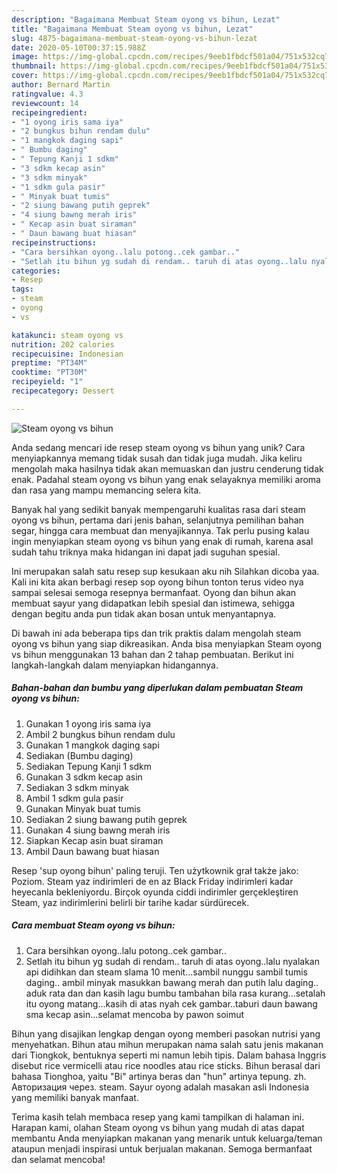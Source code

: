 ```yaml
---
description: "Bagaimana Membuat Steam oyong vs bihun, Lezat"
title: "Bagaimana Membuat Steam oyong vs bihun, Lezat"
slug: 4875-bagaimana-membuat-steam-oyong-vs-bihun-lezat
date: 2020-05-10T00:37:15.988Z
image: https://img-global.cpcdn.com/recipes/9eeb1fbdcf501a04/751x532cq70/steam-oyong-vs-bihun-foto-resep-utama.jpg
thumbnail: https://img-global.cpcdn.com/recipes/9eeb1fbdcf501a04/751x532cq70/steam-oyong-vs-bihun-foto-resep-utama.jpg
cover: https://img-global.cpcdn.com/recipes/9eeb1fbdcf501a04/751x532cq70/steam-oyong-vs-bihun-foto-resep-utama.jpg
author: Bernard Martin
ratingvalue: 4.3
reviewcount: 14
recipeingredient:
- "1 oyong iris sama iya"
- "2 bungkus bihun rendam dulu"
- "1 mangkok daging sapi"
- " Bumbu daging"
- " Tepung Kanji 1 sdkm"
- "3 sdkm kecap asin"
- "3 sdkm minyak"
- "1 sdkm gula pasir"
- " Minyak buat tumis"
- "2 siung bawang putih geprek"
- "4 siung bawng merah iris"
- " Kecap asin buat siraman"
- " Daun bawang buat hiasan"
recipeinstructions:
- "Cara bersihkan oyong..lalu potong..cek gambar.."
- "Setlah itu bihun yg sudah di rendam.. taruh di atas oyong..lalu nyalakan api didihkan dan steam slama 10 menit...sambil nunggu sambil tumis daging.. ambil minyak masukkan bawang merah dan putih lalu daging.. aduk rata dan dan kasih lagu bumbu tambahan bila rasa kurang...setalah itu oyong matang...kasih di atas nyah cek gambar..taburi daun bawang sma kecap asin...selamat mencoba by pawon soimut"
categories:
- Resep
tags:
- steam
- oyong
- vs

katakunci: steam oyong vs 
nutrition: 202 calories
recipecuisine: Indonesian
preptime: "PT34M"
cooktime: "PT30M"
recipeyield: "1"
recipecategory: Dessert

---
```



![Steam oyong vs bihun](https://img-global.cpcdn.com/recipes/9eeb1fbdcf501a04/751x532cq70/steam-oyong-vs-bihun-foto-resep-utama.jpg)

Anda sedang mencari ide resep steam oyong vs bihun yang unik? Cara menyiapkannya memang tidak susah dan tidak juga mudah. Jika keliru mengolah maka hasilnya tidak akan memuaskan dan justru cenderung tidak enak. Padahal steam oyong vs bihun yang enak selayaknya memiliki aroma dan rasa yang mampu memancing selera kita.

Banyak hal yang sedikit banyak mempengaruhi kualitas rasa dari steam oyong vs bihun, pertama dari jenis bahan, selanjutnya pemilihan bahan segar, hingga cara membuat dan menyajikannya. Tak perlu pusing kalau ingin menyiapkan steam oyong vs bihun yang enak di rumah, karena asal sudah tahu triknya maka hidangan ini dapat jadi suguhan spesial.

Ini merupakan salah satu resep sup kesukaan aku nih Silahkan dicoba yaa. Kali ini kita akan berbagi resep sop oyong bihun tonton terus video nya sampai selesai semoga resepnya bermanfaat. Oyong dan bihun akan membuat sayur yang didapatkan lebih spesial dan istimewa, sehigga dengan begitu anda pun tidak akan bosan untuk menyantapnya.


Di bawah ini ada beberapa tips dan trik praktis dalam mengolah steam oyong vs bihun yang siap dikreasikan. Anda bisa menyiapkan Steam oyong vs bihun menggunakan 13 bahan dan 2 tahap pembuatan. Berikut ini langkah-langkah dalam menyiapkan hidangannya.

<!--inarticleads1-->

##### Bahan-bahan dan bumbu yang diperlukan dalam pembuatan Steam oyong vs bihun:

1. Gunakan 1 oyong iris sama iya
1. Ambil 2 bungkus bihun rendam dulu
1. Gunakan 1 mangkok daging sapi
1. Sediakan  (Bumbu daging)
1. Sediakan  Tepung Kanji 1 sdkm
1. Gunakan 3 sdkm kecap asin
1. Sediakan 3 sdkm minyak
1. Ambil 1 sdkm gula pasir
1. Gunakan  Minyak buat tumis
1. Sediakan 2 siung bawang putih geprek
1. Gunakan 4 siung bawng merah iris
1. Siapkan  Kecap asin buat siraman
1. Ambil  Daun bawang buat hiasan


Resep &#39;sup oyong bihun&#39; paling teruji. Ten użytkownik grał także jako: Poziom. Steam yaz indirimleri de en az Black Friday indirimleri kadar heyecanla bekleniyordu. Birçok oyunda ciddi indirimler gerçekleştiren Steam, yaz indirimlerini belirli bir tarihe kadar sürdürecek. 

<!--inarticleads2-->

##### Cara membuat Steam oyong vs bihun:

1. Cara bersihkan oyong..lalu potong..cek gambar..
1. Setlah itu bihun yg sudah di rendam.. taruh di atas oyong..lalu nyalakan api didihkan dan steam slama 10 menit...sambil nunggu sambil tumis daging.. ambil minyak masukkan bawang merah dan putih lalu daging.. aduk rata dan dan kasih lagu bumbu tambahan bila rasa kurang...setalah itu oyong matang...kasih di atas nyah cek gambar..taburi daun bawang sma kecap asin...selamat mencoba by pawon soimut


Bihun yang disajikan lengkap dengan oyong memberi pasokan nutrisi yang menyehatkan. Bihun atau mihun merupakan nama salah satu jenis makanan dari Tiongkok, bentuknya seperti mi namun lebih tipis. Dalam bahasa Inggris disebut rice vermicelli atau rice noodles atau rice sticks. Bihun berasal dari bahasa Tionghoa, yaitu &#34;Bi&#34; artinya beras dan &#34;hun&#34; artinya tepung. zh. Авторизация через. steam. Sayur oyong adalah masakan asli Indonesia yang memiliki banyak manfaat. 

Terima kasih telah membaca resep yang kami tampilkan di halaman ini. Harapan kami, olahan Steam oyong vs bihun yang mudah di atas dapat membantu Anda menyiapkan makanan yang menarik untuk keluarga/teman ataupun menjadi inspirasi untuk berjualan makanan. Semoga bermanfaat dan selamat mencoba!
